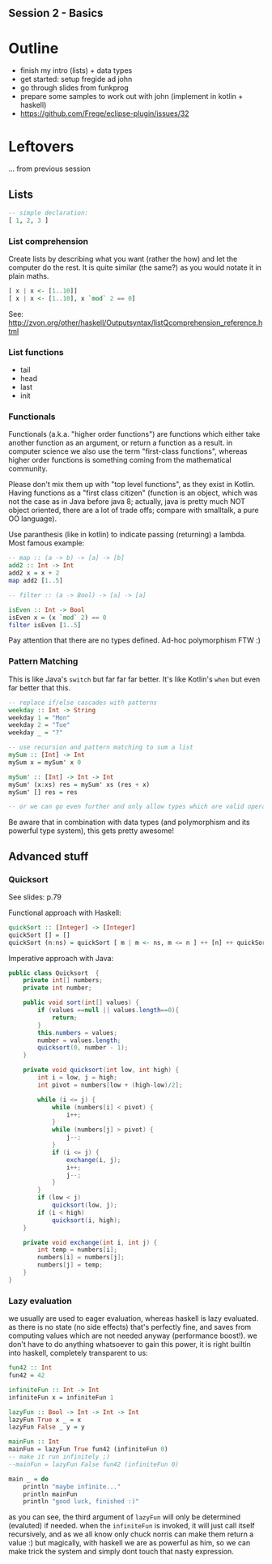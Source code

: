 Session 2 - Basics
---

# Outline

* finish my intro (lists) + data types
* get started: setup fregide ad john
* go through slides from funkprog
* prepare some samples to work out with john (implement in kotlin + haskell)
* https://github.com/Frege/eclipse-plugin/issues/32

# Leftovers

...  from previous session

## Lists

```haskell
-- simple declaration:
[ 1, 2, 3 ]
```

### List comprehension

Create lists by describing what you want (rather the how) and let the computer do the rest.
It is quite similar (the same?) as you would notate it in plain maths.

```haskell
[ x | x <- [1..10]]
[ x | x <- [1..10], x `mod` 2 == 0]
```

See: http://zvon.org/other/haskell/Outputsyntax/listQcomprehension_reference.html

### List functions

* tail
* head
* last
* init

### Functionals

Functionals (a.k.a. "higher order functions") are functions which either take another function as an argument, or return a function as a result. in computer science we also use the term "first-class functions", whereas higher order functions is something coming from the mathematical community.

Please don't mix them up with "top level functions", as they exist in Kotlin. Having functions as a "first class citizen" (function is an object, which was not the case as in Java before java 8; actually, java is pretty much NOT object oriented, there are a lot of trade offs; compare with smalltalk, a pure OO language).

Use paranthesis (like in kotlin) to indicate passing (returning) a lambda. Most famous example:

```haskell
-- map :: (a -> b) -> [a] -> [b]
add2 :: Int -> Int
add2 x = x + 2
map add2 [1..5]

-- filter :: (a -> Bool) -> [a] -> [a]

isEven :: Int -> Bool
isEven x = (x `mod` 2) == 0
filter isEven [1..5]
```

Pay attention that there are no types defined. Ad-hoc polymorphism FTW :)

### Pattern Matching

This is like Java's `switch` but far far far better. It's like Kotlin's `when` but even far better that this.

```haskell
-- replace if/else cascades with patterns
weekday :: Int -> String
weekday 1 = "Mon"
weekday 2 = "Tue"
weekday _ = "?"

-- use recursion and pattern matching to sum a list
mySum :: [Int] -> Int
mySum x = mySum' x 0

mySum' :: [Int] -> Int -> Int
mySum' (x:xs) res = mySum' xs (res + x)
mySum' [] res = res

-- or we can go even further and only allow types which are valid operands for the + infix-operator
```

Be aware that in combination with data types (and polymorphism and its powerful type system), this gets pretty awesome!

## Advanced stuff

### Quicksort

See slides: p.79

Functional approach with Haskell:

```haskell
quickSort :: [Integer] -> [Integer]
quickSort [] = []
quickSort (n:ns) = quickSort [ m | m <- ns, m <= n ] ++ [n] ++ quickSort[m | m<-ns, m>n]
```

Imperative approach with Java:

```java
public class Quicksort  {
    private int[] numbers;
    private int number;

    public void sort(int[] values) {
        if (values ==null || values.length==0){
            return;
        }
        this.numbers = values;
        number = values.length;
        quicksort(0, number - 1);
    }

    private void quicksort(int low, int high) {
        int i = low, j = high;
        int pivot = numbers[low + (high-low)/2];

        while (i <= j) {
            while (numbers[i] < pivot) {
                i++;
            }
            while (numbers[j] > pivot) {
                j--;
            }
            if (i <= j) {
                exchange(i, j);
                i++;
                j--;
            }
        }
        if (low < j)
            quicksort(low, j);
        if (i < high)
            quicksort(i, high);
    }

    private void exchange(int i, int j) {
        int temp = numbers[i];
        numbers[i] = numbers[j];
        numbers[j] = temp;
    }
}
```

### Lazy evaluation

we usually are used to eager evaluation, whereas haskell is lazy evaluated. as there is no state (no side effects) that's perfectly fine, and saves from computing values which are not needed anyway (performance boost!). we don't have to do anything whatsoever to gain this power, it is right builtin into haskell, completely transparent to us:

```haskell
fun42 :: Int
fun42 = 42

infiniteFun :: Int -> Int
infiniteFun x = infiniteFun 1

lazyFun :: Bool -> Int -> Int -> Int
lazyFun True x _ = x
lazyFun False _ y = y

mainFun :: Int
mainFun = lazyFun True fun42 (infiniteFun 0)
-- make it run infinitely ;)
--mainFun = lazyFun False fun42 (infiniteFun 0)

main _ = do
	println "maybe infinite..."
	println mainFun
	println "good luck, finished :)"
```

as you can see, the third argument of `lazyFun` will only be determined (evaluted) if needed. when the `infiniteFun` is invoked, it will just call itself recursively, and as we all know only chuck norris can make them return a value :) but magically, with haskell we are as powerful as him, so we can make trick the system and simply dont touch that nasty expression.

